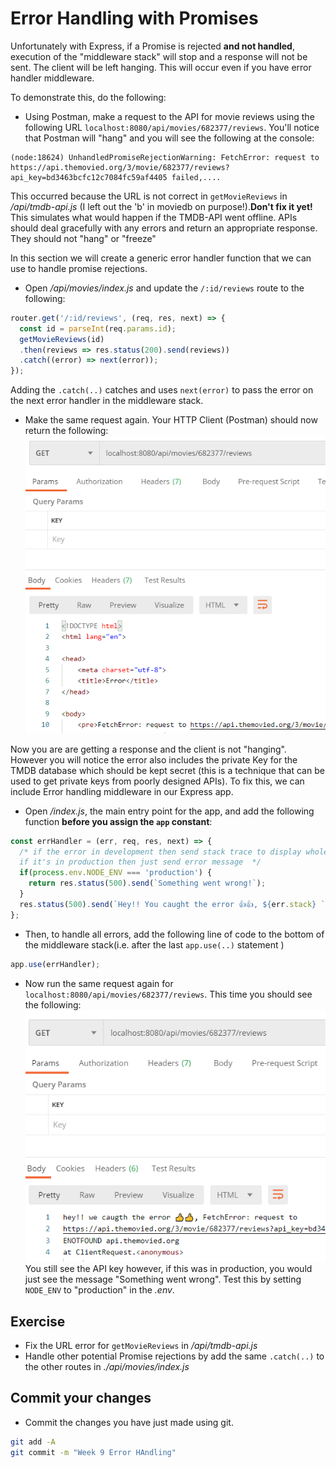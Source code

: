 # Error Handling with Promises

Unfortunately with Express, if a Promise is rejected **and not handled**, execution of the "middleware stack" will stop and a response will not be sent. The client will be left hanging. This will occur even if you have error handler middleware. 

To demonstrate this, do the following:
- Using Postman, make a request to the API  for movie reviews using the following URL ``localhost:8080/api/movies/682377/reviews``. You'll notice that Postman will "hang" and you will see the following at the console:
```
(node:18624) UnhandledPromiseRejectionWarning: FetchError: request to https://api.themovied.org/3/movie/682377/reviews?api_key=bd3463bcfc12c7084fc59af4405 failed,....
```

This occurred because the URL is not correct in ``getMovieReviews`` in */api/tmdb-api.js* (I left out the 'b' in moviedb on purpose!).**Don't fix it yet!**  
This simulates what would happen if the TMDB-API went offline. 
APIs should deal gracefully with any errors and return an appropriate response. They should not "hang" or "freeze"

In this section we will create a generic error handler function that we can use to handle promise rejections.


- Open */api/movies/index.js* and update the ``/:id/reviews`` route to the following:
```javascript
router.get('/:id/reviews', (req, res, next) => {
  const id = parseInt(req.params.id);
  getMovieReviews(id)
  .then(reviews => res.status(200).send(reviews))
  .catch((error) => next(error));
});
```

Adding the ``.catch(..)`` catches and uses ``next(error)`` to pass the error on the next error handler in the middleware stack. 
- Make the same request again. Your HTTP Client (Postman) should now return the following:  
![](./img/fail.png)

Now you are are getting a response and the client is not "hanging". However you will notice the error also includes the private Key for the TMDB database which should be kept secret (this is a technique that can be used to get private keys from poorly designed APIs). To fix this, we can include Error handling middleware in our Express app.

- Open */index.js*, the main entry point for the app, and add the following function **before you assign the ``app`` constant**:  
```javascript
const errHandler = (err, req, res, next) => {
  /* if the error in development then send stack trace to display whole error,
  if it's in production then just send error message  */
  if(process.env.NODE_ENV === 'production') {
    return res.status(500).send(`Something went wrong!`);
  }
  res.status(500).send(`Hey!! You caught the error 👍👍, ${err.stack} `);
};
```

- Then, to handle all errors, add the following line of code to the bottom of the middleware stack(i.e. after the last ``app.use(..)`` statement )
```javascript
app.use(errHandler);
```
- Now run the same request again for ``localhost:8080/api/movies/682377/reviews``. This time you should see the following:  
![](./img/handler.png)  
You still see the API key however, if this was in production, you would just see the message "Something went wrong". Test this by setting ``NODE_ENV`` to "production" in the *.env*.

## Exercise

- Fix the URL error for ``getMovieReviews`` in */api/tmdb-api.js*
- Handle other potential Promise rejections by add the same ``.catch(..)`` to the other routes in *./api/movies/index.js*

## Commit your changes

- Commit the changes you have just made using git.

~~~bash
git add -A
git commit -m "Week 9 Error HAndling"
~~~